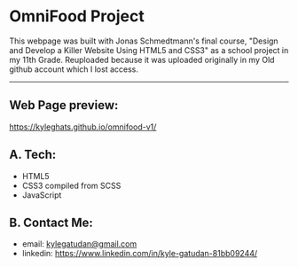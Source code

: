 OmniFood Project
===================
This webpage was built with Jonas Schmedtmann's final course, "Design and Develop a Killer Website Using HTML5 and CSS3" as a school project in my 11th Grade. Reuploaded because it was uploaded originally in my Old github account which I lost access.
- - - -

## Web Page preview: ##

 https://kyleghats.github.io/omnifood-v1/
 

## A. Tech: ## 

- HTML5
- CSS3 compiled from SCSS
- JavaScript

## B. Contact Me: ## 

* email: kylegatudan@gmail.com
* linkedin: https://www.linkedin.com/in/kyle-gatudan-81bb09244/
